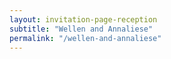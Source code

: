```yaml
---
layout: invitation-page-reception
subtitle: "Wellen and Annaliese"
permalink: "/wellen-and-annaliese"
---
```

